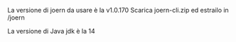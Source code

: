 La versione di joern da usare è la v1.0.170
Scarica joern-cli.zip ed estrailo in /joern

La versione di Java jdk è la 14